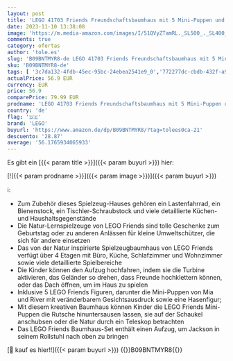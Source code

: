 ```yaml
---
layout: post
title: 'LEGO 41703 Friends Freundschaftsbaumhaus mit 5 Mini-Puppen und Tier-Figur  Natur-Lernspielzeug für Mädchen und Jungen ab 8 Jahren  Spielzeug-Haus in Heartlake City  Geschenk für Kinder'
date: 2023-11-10 13:38:08
image: 'https://m.media-amazon.com/images/I/51QVyZTamRL._SL500_._SL400_.jpg'
comments: true
category: ofertas
author: 'tole.es'
slug: 'B09BNTMYR8-de LEGO 41703 Friends Freundschaftsbaumhaus mit 5 Mini-Puppen...'
sku: 'B09BNTMYR8-de'
tags: [ '3c7da132-4fdb-45ec-95bc-24ebea2541e9_0','772277dc-cbdb-432f-a915-25a321e9ed8c_0','772277dc-cbdb-432f-a915-25a321e9ed8c_3901','772277dc-cbdb-432f-a915-25a321e9ed8c_9901','Arborist Merchandising Root','Bauspielzeug & Konstruktionsspielzeug','Bauspielzeugsets','Custom Stores','Kunden-Favoriten: Spielzeug','LEGO','Lego City','Self Service','Special Features Stores','Spielzeug','Xmas23 Most wanted Toys','lego','🇩🇪', ]
actualPrice: 56.9 EUR
currency: EUR
price: 56.9
comparePrice: 79.99 EUR
prodname: 'LEGO 41703 Friends Freundschaftsbaumhaus mit 5 Mini-Puppen und Tier-Figur  Natur-Lernspielzeug für Mädchen und Jungen ab 8 Jahren  Spielzeug-Haus in Heartlake City  Geschenk für Kinder'
country: 'de'
flag: '🇩🇪'
brand: 'LEGO'
buyurl: 'https://www.amazon.de/dp/B09BNTMYR8/?tag=tolees0ca-21'
descuento: '28.87'
average: '56.1765934065933'
---
```


Es gibt ein [{{< param title >}}]({{< param buyurl >}}) hier:

[![{{< param prodname >}}]({{< param image >}})]({{< param buyurl >}})

ℹ️:

- Zum Zubehör dieses Spielzeug-Hauses gehören ein Lastenfahrrad, ein Bienenstock, ein Tischler-Schraubstock und viele detaillierte Küchen- und Haushaltsgegenstände
- Die Natur-Lernspielzeuge von LEGO Friends sind tolle Geschenke zum Geburtstag oder zu anderen Anlässen für kleine Umweltschützer, die sich für andere einsetzen
- Das von der Natur inspirierte Spielzeugbaumhaus von LEGO Friends verfügt über 4 Etagen mit Büro, Küche, Schlafzimmer und Wohnzimmer sowie viele detaillierte Spielbereiche
- Die Kinder können den Aufzug hochfahren, indem sie die Turbine aktivieren, das Geländer so drehen, dass Freunde hochklettern können, oder das Dach öffnen, um im Haus zu spielen
- Inklusive 5 LEGO Friends Figuren, darunter die Mini-Puppen von Mia und River mit veränderbarem Gesichtsausdruck sowie eine Hasenfigur;
- Mit diesem kreativen Baumhaus können Kinder die LEGO Friends Mini-Puppen die Rutsche hinuntersausen lassen, sie auf der Schaukel anschubsen oder die Natur durch ein Teleskop betrachten
- Das LEGO Friends Baumhaus-Set enthält einen Aufzug, um Jackson in seinem Rollstuhl nach oben zu bringen

[🛒 kauf es hier!!]({{< param buyurl >}})
{{<world>}}B09BNTMYR8{{</world>}}
